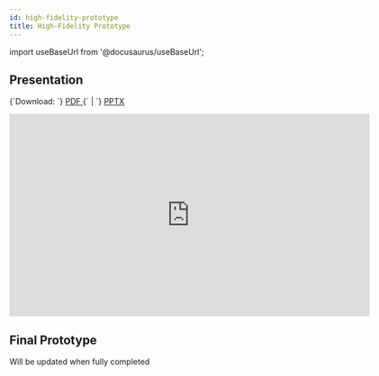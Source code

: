 ```yaml
---
id: high-fidelity-prototype
title: High-Fidelity Prototype
---
```


import useBaseUrl from '@docusaurus/useBaseUrl';

## Presentation

<p>
  {`Download: `}
  <a
    target="_blank"
    href={useBaseUrl("assets/Assignment-8-Hi-Fi-Prototype.pdf")}>
    PDF
  </a>
  {` | `}
  <a
    target="_blank"
    href={useBaseUrl("assets/Assignment-8-Hi-Fi-Prototype.pptx")}>
    PPTX
  </a>
</p>

<iframe src="https://docs.google.com/presentation/d/e/2PACX-1vRzpBHI0pxl5FxczCI1iBU_QS7dy0WwCkLdd5RjvG018FnKFlLv2EM4xU5bss8P9jJybwgOl78dDHGV/embed?start=false&loop=false&delayms=60000" frameborder="0" width="640" height="360" allowfullscreen="true" mozallowfullscreen="true" webkitallowfullscreen="true"></iframe>

## Final Prototype

Will be updated when fully completed